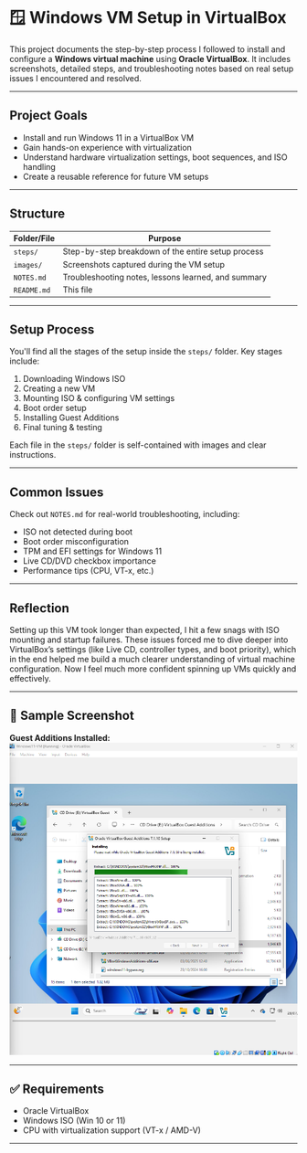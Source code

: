 # 🪟 Windows VM Setup in VirtualBox

This project documents the step-by-step process I followed to install and configure a **Windows virtual machine** using **Oracle VirtualBox**. It includes screenshots, detailed steps, and troubleshooting notes based on real setup issues I encountered and resolved.

---

## Project Goals

- Install and run Windows 11 in a VirtualBox VM
- Gain hands-on experience with virtualization
- Understand hardware virtualization settings, boot sequences, and ISO handling
- Create a reusable reference for future VM setups

---

## Structure

| Folder/File         | Purpose                                                 |
|---------------------|---------------------------------------------------------|
| `steps/`            | Step-by-step breakdown of the entire setup process      |
| `images/`           | Screenshots captured during the VM setup                |
| `NOTES.md`          | Troubleshooting notes, lessons learned, and summary     |
| `README.md`         | This file                                               |

---

## Setup Process

You'll find all the stages of the setup inside the `steps/` folder. Key stages include:

1. Downloading Windows ISO  
2. Creating a new VM  
3. Mounting ISO & configuring VM settings  
4. Boot order setup  
5. Installing Guest Additions  
6. Final tuning & testing

Each file in the `steps/` folder is self-contained with images and clear instructions.

---

## Common Issues

Check out `NOTES.md` for real-world troubleshooting, including:

- ISO not detected during boot  
- Boot order misconfiguration  
- TPM and EFI settings for Windows 11  
- Live CD/DVD checkbox importance  
- Performance tips (CPU, VT-x, etc.)

---

## Reflection

Setting up this VM took longer than expected, I hit a few snags with ISO mounting and startup failures. These issues forced me to dive deeper into VirtualBox’s settings (like Live CD, controller types, and boot priority), which in the end helped me build a much clearer understanding of virtual machine configuration. Now I feel much more confident spinning up VMs quickly and effectively.

---

## 📸 Sample Screenshot

**Guest Additions Installed:**  
![](images/guest-additions-installed.png)

---

## ✅ Requirements

- Oracle VirtualBox  
- Windows ISO (Win 10 or 11)  
- CPU with virtualization support (VT-x / AMD-V)

---



